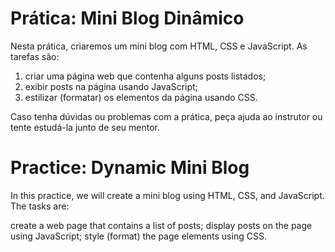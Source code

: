# Prática: Mini Blog Dinâmico

Nesta prática, criaremos um mini blog com HTML, CSS e JavaScript. As tarefas são:

1. criar uma página web que contenha alguns posts listados;
2. exibir posts na página usando JavaScript;
3. estilizar (formatar) os elementos da página usando CSS.

Caso tenha dúvidas ou problemas com a prática, peça ajuda ao instrutor ou tente estudá-la junto de seu mentor.

# Practice: Dynamic Mini Blog

In this practice, we will create a mini blog using HTML, CSS, and JavaScript. The tasks are:

create a web page that contains a list of posts;
display posts on the page using JavaScript;
style (format) the page elements using CSS.